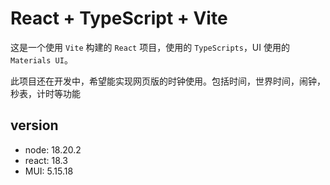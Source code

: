 # React + TypeScript + Vite
这是一个使用 `Vite` 构建的 `React` 项目，使用的 `TypeScripts`，UI 使用的 `Materials UI`。

此项目还在开发中，希望能实现网页版的时钟使用。包括时间，世界时间，闹钟，秒表，计时等功能 

## version
- node: 18.20.2
- react: 18.3
- MUI: 5.15.18



